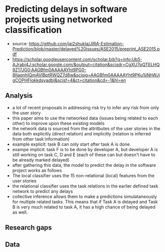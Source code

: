 # Predicting delays in software projects using networked classification
* source: https://github.com/jai2shukla/JIRA-Estimation-Prediction/blob/master/delayed%20issues/ASE2015/preprint_ASE2015.pdf
* https://scholar.googleusercontent.com/scholar.bib?q=info:Ub5-AJrabj4J:scholar.google.com/&output=citation&scisdr=CgXU7pQTELHQ9Z17JG0:AAGBfm0AAAAAYht9PG0-8IIaqnhIQmAVlBptRWQZ7d8w&scisig=AAGBfm0AAAAAYht9PKu1jjNhWJjgCOPHFIokkdsyadbI&scisf=4&ct=citation&cd=-1&hl=en

## Analysis
* a lot of recent proposals in addressing risk try to infer any risk from only the user story
* this paper aims to use the networked data (issues being related to each other) to improve upon these existing models
* the network data is sourced from the attritbutes of the user stories in the data both explicitly (direct relation) and implicitly (relation is inferred from other task information)
* example explicit: task B can only start after task A is done.
* exampe implicit: task F is to be done by developer A, but developer A is still working on task C, D and E (each of these can but doesn't have to be already marked delayed)
* after gathering this data, the model to predict the delay in the software project works as follows
* The local classifier uses the 15 non-relational (local) features from the user stories
* the relational classifier uses the task relations in the earlier defined task network to predict any delays
* collective inference allows them to make a predictions simulataneously for multiple related tasks. This means that if Task A is delayed and Task B is very much related to task A, it has a high chance of being delayed as well. 

## Research gaps


## Data